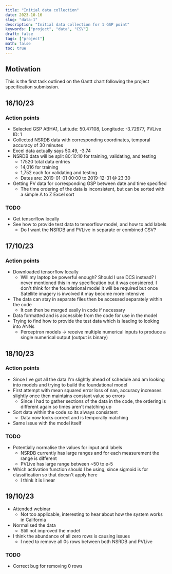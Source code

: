 ```yaml
---
title: "Initial data collection"
date: 2023-10-16
slug: "data-1"
description: "Initial data collection for 1 GSP point"
keywords: ["project", "data", "CSV"]
draft: false
tags: ["project"]
math: false
toc: true
---
```


## Motivation

This is the first task outlined on the Gantt chart following the project specification submission.

## 16/10/23

### Action points

* Selected GSP ABHA1, Latitude: 50.47108, Longitude: -3.72977, PVLive ID: 1
* Collected NSRDB data with corresponding coordinates, temporal accuracy of 30 minutes
* Excel data actually says 50.49, -3.74
* NSRDB data will be split 80:10:10 for training, validating, and testing
  * 17520 total data entries
  * 14,016 for training
  * 1,752 each for validating and testing
  * Dates are: 2019-01-01 00:00 to 2019-12-31 @ 23:30 
* Getting PV data for corresponding GSP between date and time specified
  * The time ordering of the data is inconsistent, but can be sorted with a simple A to Z Excel sort

### TODO

* Get tensorflow locally
* See how to provide test data to tensorflow model, and how to add labels
  * Do I want the NSRDB and PVLive in separate or combined CSV?

## 17/10/23

### Action points

* Downloaded tensorflow locally
  * Will my laptop be powerful enough? Should I use DCS instead? I never mentioned this in my specification but it was considered. I don't think for the foundational model it will be required but once Satellite imagery is involved it may become more intensive
* The data can stay in separate files then be accessed separately within the code
  * It can then be merged easily in code if necessary
* Data formatted and is accessible from the code for use in the model
* Trying to find how to provide the test data which is leading to looking into ANNs
  * Perceptron models -> receive multiple numerical inputs to produce a single numerical output (output is binary)

## 18/10/23

### Action points

* Since I've got all the data I'm slightly ahead of schedule and am looking into models and trying to build the foundational model
* First attempt with mean squared error loss of nan, accuracy increases slightly once then maintains constant value so errors
  * Since I had to gather sections of the data in the code, the ordering is different again so times aren't matching up
* Sort data within the code so its always consistent
  * Data now looks correct and is temporally matching
* Same issue with the model itself

### TODO

* Potentially normalise the values for input and labels
  * NSRDB currently has large ranges and for each measurement the range is different
  * PVLive has large range between ~50 to e-5
* Which activation function should I be using, since sigmoid is for classification so that doesn't apply here
  * I think it is linear

## 19/10/23

* Attended webinar
  * Not too applicable, interesting to hear about how the system works in California
* Normalised the data
  * Still not improved the model
* I think the abundance of all zero rows is causing issues
  * I need to remove all 0s rows between both NSRDB and PVLive

### TODO

* Correct bug for removing 0 rows